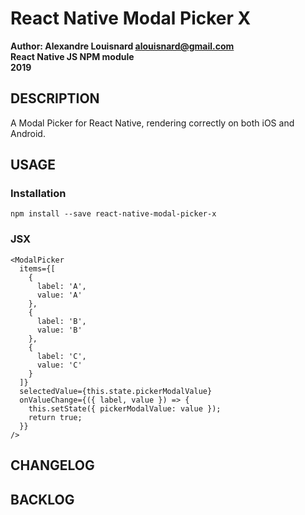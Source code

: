 # React Native Modal Picker X

**Author: Alexandre Louisnard alouisnard@gmail.com**  
**React Native JS NPM module**  
**2019**

## DESCRIPTION

A Modal Picker for React Native, rendering correctly on both iOS and Android.

## USAGE

### Installation
```Command-line
npm install --save react-native-modal-picker-x
```

### JSX
```JSX
<ModalPicker
  items={[
    {
      label: 'A',
      value: 'A'
    },
    {
      label: 'B',
      value: 'B'
    },
    {
      label: 'C',
      value: 'C'
    }
  ]}
  selectedValue={this.state.pickerModalValue}
  onValueChange={({ label, value }) => {
    this.setState({ pickerModalValue: value });
    return true;
  }}
/>
```

## CHANGELOG

## BACKLOG
